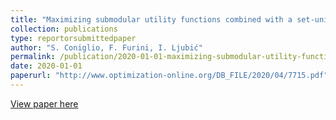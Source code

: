 ```yaml
---
title: "Maximizing submodular utility functions combined with a set-union operator over a discrete set"
collection: publications
type: reportorsubmittedpaper
author: "S. Coniglio, F. Furini, I. Ljubić"
permalink: /publication/2020-01-01-maximizing-submodular-utility-functions-combined-with-a-set-union-operator-over-a-discrete-set
date: 2020-01-01
paperurl: "http://www.optimization-online.org/DB_FILE/2020/04/7715.pdf"
---
```


[View paper here](http://www.optimization-online.org/DB_FILE/2020/04/7715.pdf)
